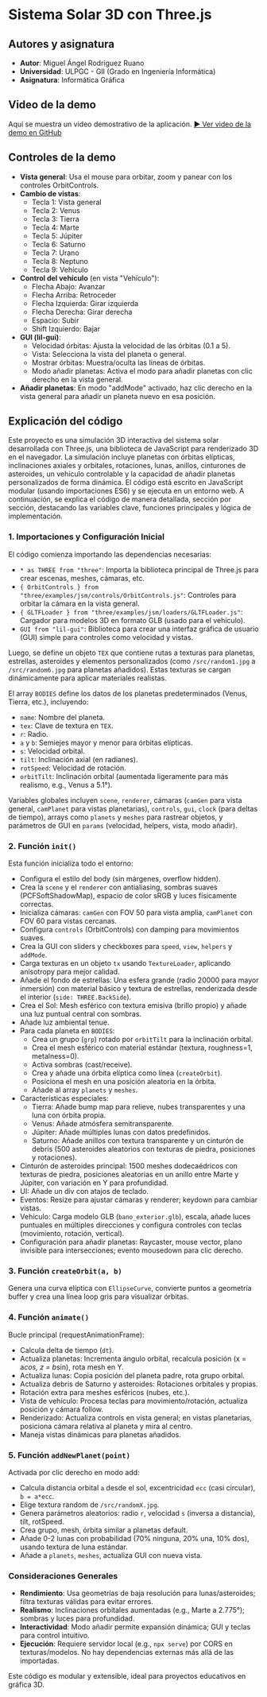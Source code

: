 # Sistema Solar 3D con Three.js

## Autores y asignatura
- **Autor**: Miguel Ángel Rodríguez Ruano
- **Universidad**: ULPGC - GII (Grado en Ingeniería Informática)
- **Asignatura**: Informática Gráfica

## Video de la demo
Aquí se muestra un video demostrativo de la aplicación.
[▶️ Ver video de la demo en GitHub](https://github.com/maikos08/practica-6-7-ig/blob/master/Demo.mp4)


## Controles de la demo
- **Vista general**: Usa el mouse para orbitar, zoom y panear con los controles OrbitControls.
- **Cambio de vistas**:
  - Tecla 1: Vista general
  - Tecla 2: Venus
  - Tecla 3: Tierra
  - Tecla 4: Marte
  - Tecla 5: Júpiter
  - Tecla 6: Saturno
  - Tecla 7: Urano
  - Tecla 8: Neptuno
  - Tecla 9: Vehículo
- **Control del vehículo** (en vista "Vehículo"):
  - Flecha Abajo: Avanzar
  - Flecha Arriba: Retroceder
  - Flecha Izquierda: Girar izquierda
  - Flecha Derecha: Girar derecha
  - Espacio: Subir
  - Shift Izquierdo: Bajar
- **GUI (lil-gui)**:
  - Velocidad órbitas: Ajusta la velocidad de las órbitas (0.1 a 5).
  - Vista: Selecciona la vista del planeta o general.
  - Mostrar órbitas: Muestra/oculta las líneas de órbitas.
  - Modo añadir planetas: Activa el modo para añadir planetas con clic derecho en la vista general.
- **Añadir planetas**: En modo "addMode" activado, haz clic derecho en la vista general para añadir un planeta nuevo en esa posición.

## Explicación del código
Este proyecto es una simulación 3D interactiva del sistema solar desarrollada con Three.js, una biblioteca de JavaScript para renderizado 3D en el navegador. La simulación incluye planetas con órbitas elípticas, inclinaciones axiales y orbitales, rotaciones, lunas, anillos, cinturones de asteroides, un vehículo controlable y la capacidad de añadir planetas personalizados de forma dinámica. El código está escrito en JavaScript modular (usando importaciones ES6) y se ejecuta en un entorno web. A continuación, se explica el código de manera detallada, sección por sección, destacando las variables clave, funciones principales y lógica de implementación.

### 1. Importaciones y Configuración Inicial
El código comienza importando las dependencias necesarias:
- `* as THREE from "three"`: Importa la biblioteca principal de Three.js para crear escenas, meshes, cámaras, etc.
- `{ OrbitControls } from "three/examples/jsm/controls/OrbitControls.js"`: Controles para orbitar la cámara en la vista general.
- `{ GLTFLoader } from "three/examples/jsm/loaders/GLTFLoader.js"`: Cargador para modelos 3D en formato GLB (usado para el vehículo).
- `GUI from "lil-gui"`: Biblioteca para crear una interfaz gráfica de usuario (GUI) simple para controles como velocidad y vistas.

Luego, se define un objeto `TEX` que contiene rutas a texturas para planetas, estrellas, asteroides y elementos personalizados (como `/src/random1.jpg` a `/src/random6.jpg` para planetas añadidos). Estas texturas se cargan dinámicamente para aplicar materiales realistas.

El array `BODIES` define los datos de los planetas predeterminados (Venus, Tierra, etc.), incluyendo:
- `name`: Nombre del planeta.
- `tex`: Clave de textura en `TEX`.
- `r`: Radio.
- `a` y `b`: Semiejes mayor y menor para órbitas elípticas.
- `s`: Velocidad orbital.
- `tilt`: Inclinación axial (en radianes).
- `rotSpeed`: Velocidad de rotación.
- `orbitTilt`: Inclinación orbital (aumentada ligeramente para más realismo, e.g., Venus a 5.1°).

Variables globales incluyen `scene`, `renderer`, cámaras (`camGen` para vista general, `camPlanet` para vistas planetarias), `controls`, `gui`, `clock` (para deltas de tiempo), arrays como `planets` y `meshes` para rastrear objetos, y parámetros de GUI en `params` (velocidad, helpers, vista, modo añadir).

### 2. Función `init()`
Esta función inicializa todo el entorno:
- Configura el estilo del body (sin márgenes, overflow hidden).
- Crea la `scene` y el `renderer` con antialiasing, sombras suaves (PCFSoftShadowMap), espacio de color sRGB y luces físicamente correctas.
- Inicializa cámaras: `camGen` con FOV 50 para vista amplia, `camPlanet` con FOV 60 para vistas cercanas.
- Configura `controls` (OrbitControls) con damping para movimientos suaves.
- Crea la GUI con sliders y checkboxes para `speed`, `view`, `helpers` y `addMode`.
- Carga texturas en un objeto `tx` usando `TextureLoader`, aplicando anisotropy para mejor calidad.
- Añade el fondo de estrellas: Una esfera grande (radio 20000 para mayor inmersión) con material básico y textura de estrellas, renderizada desde el interior (`side: THREE.BackSide`).
- Crea el Sol: Mesh esférico con textura emisiva (brillo propio) y añade una luz puntual central con sombras.
- Añade luz ambiental tenue.
- Para cada planeta en `BODIES`:
  - Crea un grupo (`grp`) rotado por `orbitTilt` para la inclinación orbital.
  - Crea el mesh esférico con material estándar (textura, roughness=1, metalness=0).
  - Activa sombras (cast/receive).
  - Crea y añade una órbita elíptica como línea (`createOrbit`).
  - Posiciona el mesh en una posición aleatoria en la órbita.
  - Añade al array `planets` y `meshes`.
- Características especiales:
  - Tierra: Añade bump map para relieve, nubes transparentes y una luna con órbita propia.
  - Venus: Añade atmósfera semitransparente.
  - Júpiter: Añade múltiples lunas con datos predefinidos.
  - Saturno: Añade anillos con textura transparente y un cinturón de debris (500 asteroides aleatorios con texturas de piedra, posiciones y rotaciones).
- Cinturón de asteroides principal: 1500 meshes dodecaédricos con texturas de piedra, posiciones aleatorias en un anillo entre Marte y Júpiter, con variación en Y para profundidad.
- UI: Añade un div con atajos de teclado.
- Eventos: Resize para ajustar cámaras y renderer; keydown para cambiar vistas.
- Vehículo: Carga modelo GLB (`bano_exterior.glb`), escala, añade luces puntuales en múltiples direcciones y configura controles con teclas (movimiento, rotación, vertical).
- Configuración para añadir planetas: Raycaster, mouse vector, plano invisible para intersecciones; evento mousedown para clic derecho.

### 3. Función `createOrbit(a, b)`
Genera una curva elíptica con `EllipseCurve`, convierte puntos a geometría buffer y crea una línea loop gris para visualizar órbitas.

### 4. Función `animate()`
Bucle principal (requestAnimationFrame):
- Calcula delta de tiempo (`dt`).
- Actualiza planetas: Incrementa ángulo orbital, recalcula posición (x = a*cos, z = b*sin), rota mesh en Y.
- Actualiza lunas: Copia posición del planeta padre, rota grupo orbital.
- Actualiza debris de Saturno y asteroides: Rotaciones orbitales y propias.
- Rotación extra para meshes esféricos (nubes, etc.).
- Vista de vehículo: Procesa teclas para movimiento/rotación, actualiza posición y cámara follow.
- Renderizado: Actualiza controls en vista general; en vistas planetarias, posiciona cámara relativa al planeta y mira al centro.
- Maneja vistas dinámicas para planetas añadidos.

### 5. Función `addNewPlanet(point)`
Activada por clic derecho en modo add:
- Calcula distancia orbital `a` desde el sol, excentricidad `ecc` (casi circular), `b = a*ecc`.
- Elige textura random de `/src/randomX.jpg`.
- Genera parámetros aleatorios: radio `r`, velocidad `s` (inversa a distancia), tilt, rotSpeed.
- Crea grupo, mesh, órbita similar a planetas default.
- Añade 0-2 lunas con probabilidad (70% ninguna, 20% una, 10% dos), usando textura de luna estándar.
- Añade a `planets`, `meshes`, actualiza GUI con nueva vista.

### Consideraciones Generales
- **Rendimiento**: Usa geometrías de baja resolución para lunas/asteroides; filtra texturas válidas para evitar errores.
- **Realismo**: Inclinaciones orbitales aumentadas (e.g., Marte a 2.775°); sombras y luces para profundidad.
- **Interactividad**: Modo añadir permite expansión dinámica; GUI y teclas para control intuitivo.
- **Ejecución**: Requiere servidor local (e.g., `npx serve`) por CORS en texturas/modelos. No hay dependencias externas más allá de las importadas.

Este código es modular y extensible, ideal para proyectos educativos en gráfica 3D.